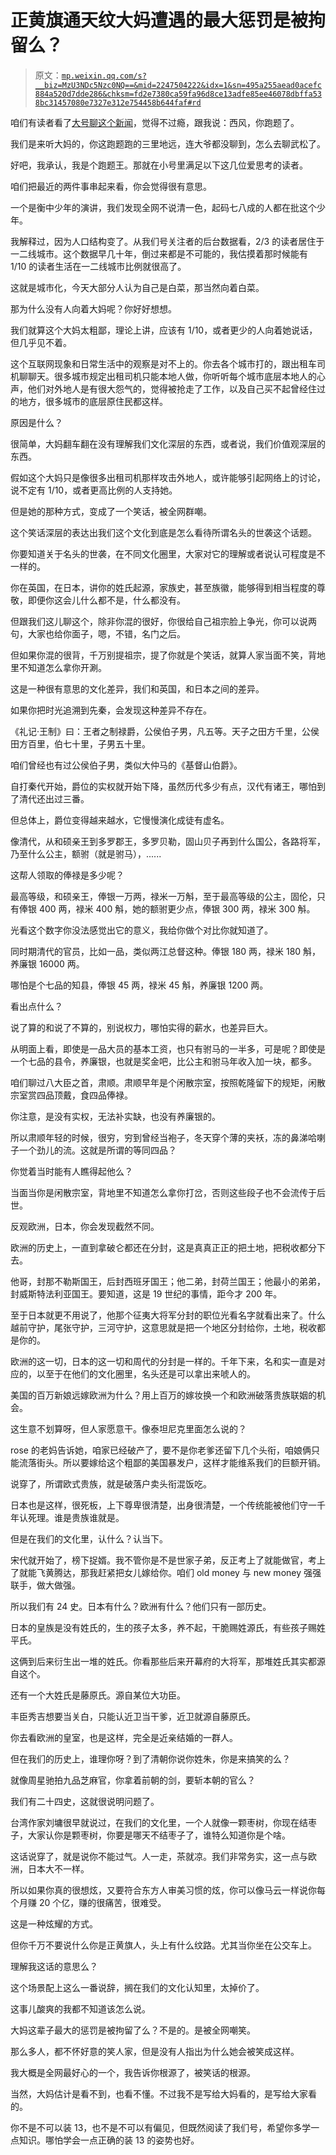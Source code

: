 # 正黄旗通天纹大妈遭遇的最大惩罚是被拘留么？

> 原文：[`mp.weixin.qq.com/s?__biz=MzU3NDc5Nzc0NQ==&mid=2247504222&idx=1&sn=495a255aead0acefc884a520d7dde286&chksm=fd2e7380ca59fa96d8ce13adfe85ee46078dbffa538bc31457080e7327e312e754458b644faf#rd`](http://mp.weixin.qq.com/s?__biz=MzU3NDc5Nzc0NQ==&mid=2247504222&idx=1&sn=495a255aead0acefc884a520d7dde286&chksm=fd2e7380ca59fa96d8ce13adfe85ee46078dbffa538bc31457080e7327e312e754458b644faf#rd)

咱们有读者看了[大号聊这个新闻](https://mp.weixin.qq.com/s?__biz=MzU0MjYwNDU2Mw==&mid=2247499395&idx=2&sn=37c414e3b2ec91f64103606c54b176b6&chksm=fb1a92ffcc6d1be9936e067a65b7d68898f82f4691fa95fb7d02cee37917d64576f71b15d6b4&token=48956795&lang=zh_CN&scene=21#wechat_redirect)，觉得不过瘾，跟我说：西风，你跑题了。 

我们是来听大妈的，你这跑题跑的三里地远，连大爷都没聊到，怎么去聊武松了。 

好吧，我承认，我是个跑题王。那就在小号里满足以下这几位爱思考的读者。 

咱们把最近的两件事串起来看，你会觉得很有意思。 

一个是衡中少年的演讲，我们发现全网不说清一色，起码七八成的人都在批这个少年。 

我解释过，因为人口结构变了。从我们号关注者的后台数据看，2/3 的读者居住于一二线城市。这个数据早几十年，倒过来都是不可能的，我估摸着那时候能有 1/10 的读者生活在一二线城市比例就很高了。 

这就是城市化，今天大部分人认为自己是白菜，那当然向着白菜。

那为什么没有人向着大妈呢？你好好想想。 

我们就算这个大妈太粗鄙，理论上讲，应该有 1/10，或者更少的人向着她说话，但几乎见不着。

这个互联网现象和日常生活中的观察是对不上的。你去各个城市打的，跟出租车司机聊聊天。很多城市规定出租司机只能本地人做，你听听每个城市底层本地人的心声，他们对外地人是有很大怨气的，觉得被抢走了工作，以及自己买不起曾经住过的地方，很多城市的底层原住民都这样。 

原因是什么？ 

很简单，大妈翻车翻在没有理解我们文化深层的东西，或者说，我们价值观深层的东西。

假如这个大妈只是像很多出租司机那样攻击外地人，或许能够引起网络上的讨论，说不定有 1/10，或者更高比例的人支持她。 

但是她的那种方式，变成了一个笑话，被全网群嘲。

这个笑话深层的表达出我们这个文化到底是怎么看待所谓名头的世袭这个话题。 

你要知道关于名头的世袭，在不同文化圈里，大家对它的理解或者说认可程度是不一样的。 

你在英国，在日本，讲你的姓氏起源，家族史，甚至族徽，能够得到相当程度的尊敬，即便你这会儿什么都不是，什么都没有。 

但跟我们这儿聊这个，除非你混的很好，你很给自己祖宗脸上争光，你可以说两句，大家也给你面子，嗯，不错，名门之后。 

但如果你混的很背，千万别提祖宗，提了你就是个笑话，就算人家当面不笑，背地里不知道怎么拿你开涮。

这是一种很有意思的文化差异，我们和英国，和日本之间的差异。

如果你把时光追溯到先秦，会发现这种差异不存在。

《礼记·王制》曰：王者之制禄爵，公侯伯子男，凡五等。天子之田方千里，公侯田方百里，伯七十里，子男五十里。

咱们曾经也有过公侯伯子男，类似大仲马的《基督山伯爵》。

自打秦代开始，爵位的实权就开始下降，虽然历代多少有点，汉代有诸王，哪怕到了清代还出过三番。 

但总体上，爵位变得越来越水，它慢慢演化成徒有虚名。

像清代，从和硕亲王到多罗郡王，多罗贝勒，固山贝子再到什么国公，各路将军，乃至什么公主，额驸（就是驸马），...... 

这帮人领取的俸禄是多少呢？

最高等级，和硕亲王，俸银一万两，禄米一万斛，至于最高等级的公主，固伦，只有俸银 400 两，禄米 400 斛，她的额驸更少点，俸银 300 两，禄米 300 斛。

光看这个数字你没法感觉出它的意义，我给你做个对比你就知道了。 

同时期清代的官员，比如一品，类似两江总督这种。俸银 180 两，禄米 180 斛，养廉银 16000 两。

哪怕是个七品的知县，俸银 45 两，禄米 45 斛，养廉银 1200 两。

看出点什么？

说了算的和说了不算的，别说权力，哪怕实得的薪水，也差异巨大。

从明面上看，即使是一品大员的基本工资，也只有驸马的一半多，可是呢？即使是一个七品的县令，养廉银，也就是奖金吧，比公主和驸马年收入加一块，都多。

咱们聊过八大臣之首，肃顺。肃顺早年是个闲散宗室，按照乾隆留下的规矩，闲散宗室赏四品顶戴，食四品俸禄。

你注意，是没有实权，无法补实缺，也没有养廉银的。 

所以肃顺年轻的时候，很穷，穷到曾经当袍子，冬天穿个薄的夹袄，冻的鼻涕哈喇子一个劲儿的流。这就是所谓的等同四品？

你觉着当时能有人瞧得起他么？ 

当面当你是闲散宗室，背地里不知道怎么拿你打岔，否则这些段子也不会流传于后世。

反观欧洲，日本，你会发现截然不同。 

欧洲的历史上，一直到拿破仑都还在分封，这是真真正正的把土地，把税收都分下去。 

他哥，封那不勒斯国王，后封西班牙国王；他二弟，封荷兰国王；他最小的弟弟，封威斯特法利亚国王。要知道，这是 19 世纪的事情，距今才 200 年。

至于日本就更不用说了，他那个征夷大将军分封的职位光看名字就看出来了。什么越前守护，尾张守护，三河守护，这意思就是把一个地区分封给你，土地，税收都是你的。

欧洲的这一切，日本的这一切和周代的分封是一样的。千年下来，名和实一直是对应的，以至于在他们的文化圈里，名头还是可以拿出来唬人的。

美国的百万新娘远嫁欧洲为什么？用上百万的嫁妆换一个和欧洲破落贵族联姻的机会。

这生意不划算呀，但人家愿意干。像泰坦尼克里面怎么说的？

rose 的老妈告诉她，咱家已经破产了，要不是你老爹还留下几个头衔，咱娘俩只能流落街头。所以要嫁给这个粗鄙的美国暴发户，这样才能维系我们的巨额开销。 

说穿了，所谓欧式贵族，就是破落户卖头衔混饭吃。

日本也是这样，很死板，上下尊卑很清楚，出身很清楚，一个传统能被他们守一千年认死理。谁是贵族谁就是。

但是在我们的文化里，认什么？认当下。 

宋代就开始了，榜下捉婿。我不管你是不是世家子弟，反正考上了就能做官，考上了就能飞黄腾达，那我赶紧把女儿嫁给你。咱们 old money 与 new money 强强联手，做大做强。

所以我们有 24 史。日本有什么？欧洲有什么？他们只有一部历史。 

日本的皇族是没有姓氏的，生的孩子太多，养不起，干脆赐姓源氏，有些孩子赐姓平氏。

这俩到后来衍生出一堆的姓氏。你看那些后来开幕府的大将军，那堆姓氏其实都源自这个。 

还有一个大姓氏是藤原氏。源自某位大功臣。 

丰臣秀吉想要当关白，只能认近卫当干爹，近卫就源自藤原氏。

你去看欧洲的皇室，也是这样，完全是近亲结婚的一群人。 

但在我们的历史上，谁理你呀？到了清朝你说你姓朱，你是来搞笑的么？ 

就像周星驰拍九品芝麻官，你拿着前朝的剑，要斩本朝的官么？

我们有二十四史，这就很说明问题了。

台湾作家刘墉很早就说过，在我们的文化里，一个人就像一颗枣树，你现在结枣子，大家认你是颗枣树，你要是哪天不结枣子了，谁特么知道你是个啥。

这话说穿了，就是说你不能过气。人一走，茶就凉。我们非常务实，这一点与欧洲，日本大不一样。

所以如果你真的很想炫，又要符合东方人审美习惯的炫，你可以像马云一样说你每个月赚 20 个亿，赚的很痛苦，很难受。 

这是一种炫耀的方式。

但你千万不要说什么你是正黄旗人，头上有什么纹路。尤其当你坐在公交车上。 

理解我这话的意思么？ 

这个场景配上这么一番说辞，搁在我们的文化认知里，太掉价了。 

这事儿酸爽的我都不知道该怎么说。 

大妈这辈子最大的惩罚是被拘留了么？不是的。是被全网嘲笑。

那么多人，都不怀好意的笑人家，但是没有人指出为什么她会被笑成这样。 

我大概是全网最好心的一个，我告诉你根源了，被笑话的根源。 

当然，大妈估计是看不到，也看不懂。不过我不是写给大妈看的，是写给大家看的。

你不是不可以装 13，也不是不可以有偏见，但既然阅读了我们号，希望你多学一点知识。哪怕学会一点正确的装 13 的姿势也好。